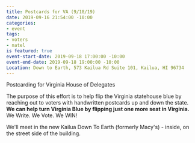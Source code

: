 ```yaml
---
title: Postcards for VA (9/18/19)
date: 2019-09-16 21:54:00 -10:00
categories:
- event
tags:
- voters
- natel
is featured: true
event-start-date: 2019-09-18 17:00:00 -10:00
event-end-date: 2019-09-18 19:00:00 -10:00
Location: Down to Earth, 573 Kailua Rd Suite 101, Kailua, HI 96734
---
```


Postcarding for Virginia House of Delegates

The purpose of this effort is to help flip the Virginia statehouse blue by reaching out to voters with handwritten postcards up and down the state. **We can help turn Virginia Blue by flipping just one more seat in Virginia.** We Write. We Vote. We WIN!

We'll meet in the new Kailua Down To Earth (formerly Macy's) - inside, on the street side of the building.